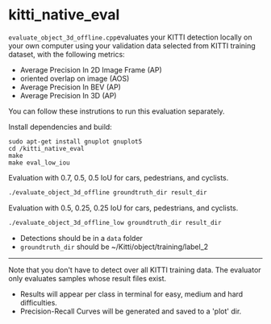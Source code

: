 # kitti_native_eval

`evaluate_object_3d_offline.cpp`evaluates your KITTI detection locally on your own computer using your validation data selected from KITTI training dataset, with the following metrics:

- Average Precision In 2D Image Frame (AP)
- oriented overlap on image (AOS)
- Average Precision In BEV (AP)
- Average Precision In 3D (AP)

You can follow these instrutions to run this evaluation separately.

Install dependencies and build:
```
sudo apt-get install gnuplot gnuplot5
cd /kitti_native_eval
make
make eval_low_iou
```

Evaluation with 0.7, 0.5, 0.5 IoU for cars, pedestrians, and cyclists.
```bash
./evaluate_object_3d_offline groundtruth_dir result_dir
```

Evaluation with 0.5, 0.25, 0.25 IoU for cars, pedestrians, and cyclists.
```bash
./evaluate_object_3d_offline_low groundtruth_dir result_dir
```

- Detections should be in a `data` folder
- `groundtruth_dir` should be ~/Kitti/object/training/label_2

---

Note that you don't have to detect over all KITTI training data. The evaluator only evaluates samples whose result files exist.

- Results will appear per class in terminal for easy, medium and hard difficulties.
- Precision-Recall Curves will be generated and saved to a 'plot' dir.
